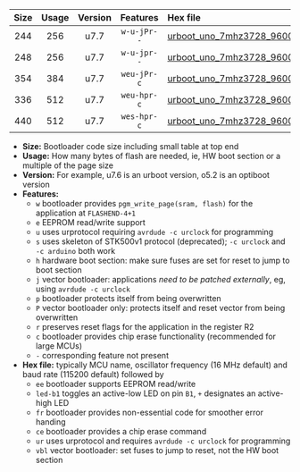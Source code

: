 |Size|Usage|Version|Features|Hex file|
|:-:|:-:|:-:|:-:|:--|
|244|256|u7.7|`w-u-jPr--`|[urboot_uno_7mhz3728_9600bps_led+b5_ur_vbl.hex](https://raw.githubusercontent.com/stefanrueger/urboot.hex/main/boards/uno/fcpu_7mhz3728/9600_bps/urboot_uno_7mhz3728_9600bps_led+b5_ur_vbl.hex)|
|248|256|u7.7|`w-u-jpr--`|[urboot_uno_7mhz3728_9600bps_led+b5_fr_ur_vbl.hex](https://raw.githubusercontent.com/stefanrueger/urboot.hex/main/boards/uno/fcpu_7mhz3728/9600_bps/urboot_uno_7mhz3728_9600bps_led+b5_fr_ur_vbl.hex)|
|354|384|u7.7|`weu-jPr-c`|[urboot_uno_7mhz3728_9600bps_ee_led+b5_fr_ce_ur_vbl.hex](https://raw.githubusercontent.com/stefanrueger/urboot.hex/main/boards/uno/fcpu_7mhz3728/9600_bps/urboot_uno_7mhz3728_9600bps_ee_led+b5_fr_ce_ur_vbl.hex)|
|336|512|u7.7|`weu-hpr-c`|[urboot_uno_7mhz3728_9600bps_ee_led+b5_fr_ce_ur.hex](https://raw.githubusercontent.com/stefanrueger/urboot.hex/main/boards/uno/fcpu_7mhz3728/9600_bps/urboot_uno_7mhz3728_9600bps_ee_led+b5_fr_ce_ur.hex)|
|440|512|u7.7|`wes-hpr-c`|[urboot_uno_7mhz3728_9600bps_ee_led+b5_fr_ce.hex](https://raw.githubusercontent.com/stefanrueger/urboot.hex/main/boards/uno/fcpu_7mhz3728/9600_bps/urboot_uno_7mhz3728_9600bps_ee_led+b5_fr_ce.hex)|

- **Size:** Bootloader code size including small table at top end
- **Usage:** How many bytes of flash are needed, ie, HW boot section or a multiple of the page size
- **Version:** For example, u7.6 is an urboot version, o5.2 is an optiboot version
- **Features:**
  + `w` bootloader provides `pgm_write_page(sram, flash)` for the application at `FLASHEND-4+1`
  + `e` EEPROM read/write support
  + `u` uses urprotocol requiring `avrdude -c urclock` for programming
  + `s` uses skeleton of STK500v1 protocol (deprecated); `-c urclock` and `-c arduino` both work
  + `h` hardware boot section: make sure fuses are set for reset to jump to boot section
  + `j` vector bootloader: applications *need to be patched externally*, eg, using `avrdude -c urclock`
  + `p` bootloader protects itself from being overwritten
  + `P` vector bootloader only: protects itself and reset vector from being overwritten
  + `r` preserves reset flags for the application in the register R2
  + `c` bootloader provides chip erase functionality (recommended for large MCUs)
  + `-` corresponding feature not present
- **Hex file:** typically MCU name, oscillator frequency (16 MHz default) and baud rate (115200 default) followed by
  + `ee` bootloader supports EEPROM read/write
  + `led-b1` toggles an active-low LED on pin `B1`, `+` designates an active-high LED
  + `fr` bootloader provides non-essential code for smoother error handing
  + `ce` bootloader provides a chip erase command
  + `ur` uses urprotocol and requires `avrdude -c urclock` for programming
  + `vbl` vector bootloader: set fuses to jump to reset, not the HW boot section
